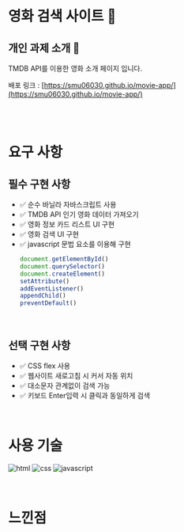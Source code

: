 # 영화 검색 사이트 🎥

## 개인 과제 소개 📖

TMDB API를 이용한 영화 소개 페이지 입니다.

배포 링크 : [https://smu06030.github.io/movie-app/](https://smu06030.github.io/movie-app/)

<br><br>

# 요구 사항

## 필수 구현 사항
- ✅ 순수 바닐라 자바스크립트 사용
- ✅ TMDB API 인기 영화 데이터 가져오기
- ✅ 영화 정보 카드 리스트 UI 구현
- ✅ 영화 검색 UI 구현
- ✅ javascript 문법 요소를 이용해 구현
  ```js
  document.getElementById()
  document.querySelector()
  document.createElement()
  setAttribute()
  addEventListener()
  appendChild()
  preventDefault()
  ```

<br>

## 선택 구현 사항
- ✅ CSS flex 사용
- ✅ 웹사이트 새로고침 시 커서 자동 위치
- ✅ 대소문자 관계없이 검색 가능
- ✅ 키보드 Enter입력 시 클릭과 동일하게 검색

<br>

# 사용 기술

<img src="https://img.shields.io/badge/HTML-239120?style=for-the-badge&logo=html5&logoColor=white" alt="html"></img>
<img src="https://img.shields.io/badge/CSS-239120?&style=for-the-badge&logo=css3&logoColor=white" alt="css"></img>
<img src="https://img.shields.io/badge/JavaScript-F7DF1E?style=for-the-badge&logo=JavaScript&logoColor=white" alt="javascript"></img>

<br>

# 느낀점
